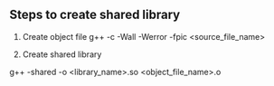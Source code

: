 Steps to create shared library
-------------------------------
1. Create object file
g++ -c -Wall -Werror -fpic <source_file_name>

2. Create shared library

g++ -shared -o <library_name>.so <object_file_name>.o
